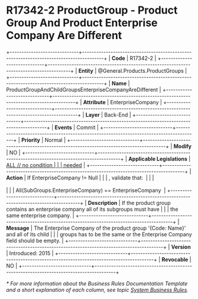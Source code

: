﻿---
erp.type: business-rule
erp.entity: General.Products.ProductGroups
---

# R17342-2 ProductGroup - Product Group And Product Enterprise Company Are Different
+-----------------------------+---------------------------------------------------------------------------------------+
| **Code**                    | R17342-2                                                                              |
+-----------------------------+---------------------------------------------------------------------------------------+
| **Entity**                  | @General.Products.ProductGroups                                                       |
+-----------------------------+---------------------------------------------------------------------------------------+
| **Name**                    | ProductGroupAndChildGroupsEnterpriseCompanyAreDifferent                               |
+-----------------------------+---------------------------------------------------------------------------------------+
| **Attribute**               | EnterpriseCompany                                                                     |
+-----------------------------+---------------------------------------------------------------------------------------+
| **Layer**                   | Back-End                                                                              |
+-----------------------------+---------------------------------------------------------------------------------------+
| **Events**                  | Commit                                                                                |
+-----------------------------+---------------------------------------------------------------------------------------+
| **Priority**                | Normal                                                                                |
+-----------------------------+---------------------------------------------------------------------------------------+
| **Modify**                  | NO                                                                                    |
+-----------------------------+---------------------------------------------------------------------------------------+
| **Applicable Legislations** | [ALL // no condition                                                                  |
|                             | needed](xref:applicable-legislations)                                                 |
+-----------------------------+---------------------------------------------------------------------------------------+
| **Action**                  | If EnterpriseCompany != Null                                                          |
|                             | , validate that:                                                                      |
|                             | <br/><br/>                                                                            |
|                             | All(SubGroups.EnterpriseCompany) == EnterpriseCompany                                 |
+-----------------------------+---------------------------------------------------------------------------------------+
| **Description**             | If the product group contains an enterprise company all of its subgroups must have    |
|                             | the same enterprise company.                                                          |
+-----------------------------+---------------------------------------------------------------------------------------+
| **Message**                 | The Enterprise Company of the product group \'{Code: Name}\' and all of its child     |
|                             | groups has to be the same or the Enterprise Company field should be empty.            |
+-----------------------------+---------------------------------------------------------------------------------------+
| **Version**                 | Introduced: 2015                                                                      |
+-----------------------------+---------------------------------------------------------------------------------------+
| **Revocable**               | NO                                                                                    |
+-----------------------------+---------------------------------------------------------------------------------------+

*\* For more information about the Business Rules Documentation Template and a short explanation of each column, see
topic [System Business Rules](../templates/template-description-system-business-rules.md).*
